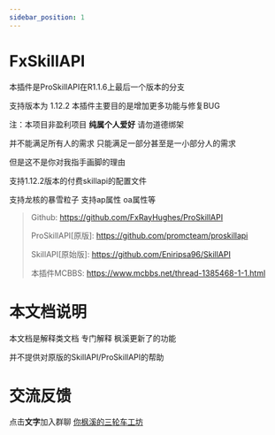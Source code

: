 ```yaml
---
sidebar_position: 1
---
```


# FxSkillAPI

本插件是ProSkillAPI在R1.1.6上最后一个版本的分支

支持版本为 1.12.2 本插件主要目的是增加更多功能与修复BUG

注：本项目非盈利项目 **纯属个人爱好** 请勿道德绑架

并不能满足所有人的需求 只能满足一部分甚至是一小部分人的需求

但是这不是你对我指手画脚的理由

支持1.12.2版本的付费skillapi的配置文件

支持龙核的暴雪粒子 支持ap属性 oa属性等

> Github: https://github.com/FxRayHughes/ProSkillAPI
>
> ProSkillAPI[原版]: https://github.com/promcteam/proskillapi
>
> SkillAPI[原始版]: https://github.com/Eniripsa96/SkillAPI
>
> 本插件MCBBS: https://www.mcbbs.net/thread-1385468-1-1.html

# 本文档说明
本文档是解释类文档 专门解释 枫溪更新了的功能

并不提供对原版的SkillAPI/ProSkillAPI的帮助

# 交流反馈
点击**文字**加入群聊 [你枫溪的三轮车工坊](https://jq.qq.com/?_wv=1027&k=2DrDaIQW)